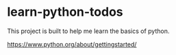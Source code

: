 # learn-python-todos

This project is built to help me learn the basics of python.

https://www.python.org/about/gettingstarted/
